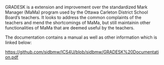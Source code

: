 GRADESK is a extension and improvement over the standardized Mark Manager (MaMa) program used by the Ottawa Carleton District School Board’s teachers. It looks to address the common complaints of the teachers and mend the shortcomings of MaMa, but still maintainin other functionalities of MaMa that are deemed useful by the teachers.


The documentation contains a manual as well as other information which is linked below:

https://github.com/sidbmw/ICS4U/blob/sidbmw/GRADESK%20Documentation.pdf
